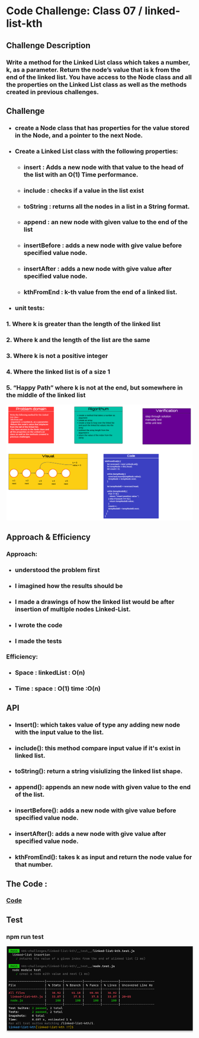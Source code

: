 # Code Challenge: Class 07 / linked-list-kth

## Challenge Description

### Write a method for the Linked List class which takes a number, k, as a parameter. Return the node’s value that is k from the end of the linked list. You have access to the Node class and all the properties on the Linked List class as well as the methods created in previous challenges.


## Challenge 


* ### create a Node class that has properties for the value stored in the Node, and a pointer to the next Node.

* ### Create a Linked List class with the following properties:

    * ### insert : Adds a new node with that value to the head of the list with an O(1) Time performance.
    * ### include : checks if a value in the list exist
    * ###  toString : returns all the nodes in a list in a String format.
    * ### append : an new node with given value to the end of the list
    * ### insertBefore : adds a new node with give value before specified value node.
    * ### insertAfter : adds a new node with give value after specified value node.
    * ### kthFromEnd : k-th value from the end of a linked list.



* ### unit tests:

### 1. Where k is greater than the length of the linked list

### 2. Where k and the length of the list are the same

### 3. Where k is not a positive integer

### 4. Where the linked list is of a size 1

### 5. “Happy Path” where k is not at the end, but somewhere in the middle of the linked list



![img](/401-challenges/linked-list-kth/linked-list-kth.png)




## Approach & Efficiency 

### **Approach**:
   * ### understood the problem first
   * ### I imagined how the results should be
   * ### I made a drawings of how the linked list would be after insertion of multiple nodes Linked-List.
   * ### I wrote the code
   * ### I made the tests

### **Efficiency**:
   * ### Space : linkedList : O(n)
   * ### Time : space : O(1) time :O(n)



## API
* ### Insert(): which takes value of type any adding new node with the input value to the list.

* ### include(): this method compare input value if it's exist in linked list.

* ### toString(): return a string visiulizing the linked list shape.

* ### append(): appends an new node with given value to the end of the list.

* ### insertBefore(): adds a new node with give value before specified value node.

* ### insertAfter(): adds a new node with give value after specified value node.

* ### kthFromEnd(): takes k as input and return the node value for that number.


## The Code :
### [Code](https://github.com/Duniaalkilany/data-structures-and-algorithms/tree/main/401-challenges/linked-list-kth/linked-list-kth.js)

## Test
### npm run test 
![img](/401-challenges/linked-list-kth/kth-test.png)




